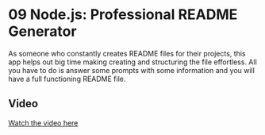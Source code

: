 # 09 Node.js: Professional README Generator

As someone who constantly creates README files for their projects, this app helps out big time making creating
and structuring the file effortless. All you have to do is answer some prompts with some information and you
will have a full functioning README file.

## Video

[Watch the video here](https://drive.google.com/file/d/1Y8Ce2cUW_IZ9eOGmrdgCRat2lTeMdYex/view)
